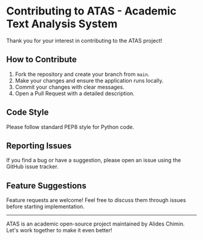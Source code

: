 # Contributing to ATAS - Academic Text Analysis System

Thank you for your interest in contributing to the ATAS project!

## How to Contribute

1. Fork the repository and create your branch from `main`.
2. Make your changes and ensure the application runs locally.
3. Commit your changes with clear messages.
4. Open a Pull Request with a detailed description.

## Code Style

Please follow standard PEP8 style for Python code.

## Reporting Issues

If you find a bug or have a suggestion, please open an issue using the GitHub issue tracker.

## Feature Suggestions

Feature requests are welcome! Feel free to discuss them through issues before starting implementation.

---

ATAS is an academic open-source project maintained by Alides Chimin. Let's work together to make it even better!
